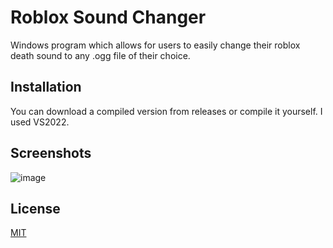# Roblox Sound Changer

Windows program which allows for users to easily change their roblox death sound to any .ogg file of their choice.

## Installation

You can download a compiled version from releases or compile it yourself. I used VS2022.
    
## Screenshots
![image](https://user-images.githubusercontent.com/65048232/181361009-6c29e3b4-617a-4f2d-8eab-b09304dd3f6b.png)



## License

[MIT](https://mit.dromzeh.dev/)
